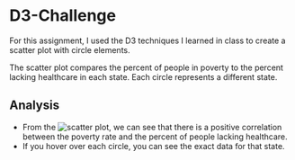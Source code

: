 # D3-Challenge

For this assignment, I used the D3 techniques I learned in class to create a scatter plot with circle elements.

The scatter plot compares the percent of people in poverty to the percent lacking healthcare in each state.  Each circle represents a different state.

## Analysis
- From the ![scatter plot](https://knorman123.github.io/D3-Challenge/D3_data_journalism/), we can see that there is a positive correlation between the poverty rate and the percent of people lacking healthcare.
- If you hover over each circle, you can see the exact data for that state.